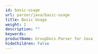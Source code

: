 ```yaml
---
id: basic-usage
url: parser/java/basic-usage
title: Basic Usage
weight: 1
description: ""
keywords: 
productName: GroupDocs.Parser for Java
hideChildren: False
---
```

